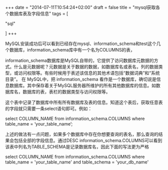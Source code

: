 
+++
date = "2014-07-11T10:54:24+02:00"
draft = false
title = "mysql获取各个数据库表及字段信息"
tags = [

"sql"

]
+++




MySQL安装成功后可以看到已经存在mysql、information_schema和test这个几个数据库，information_schema库中有一个名为COLUMNS的表，    



information_schema数据库是MySQL自带的，它提供了访问数据库元数据的方式。什么是元数据呢？元数据是关于数据的数据，如数据库名或表名，列的数据类型，或访问权限等。有些时候用于表述该信息的其他术语包括“数据词典”和“系统目录”。
在 MySQL中，把 information_schema 看作是一个数据库，确切说是信息数据库。其中保存着关于MySQL服务器所维护的所有其他数据库的信息。如数据库名，数据库的表，表栏的数据类型与访问权限等。




这个表中记录了数据库中所有所有数据库及表的信息。知道这个表后，获取任意表的字段就只需要一条select语句即可。例如：

select COLUMN_NAME from information_schema.COLUMNS where table_name = ‘your_table_name’;

上述的做法有一点问题，如果多个数据库中存在你想要查询的表名，那么查询的结果会包括全部的字段信息。通过DESC information_schema.COLUMNS可以看到该表中列名为TABLE_SCHEMA是记录数据库名，因此下面的写法更为严格

select COLUMN_NAME from information_schema.COLUMNS where table_name = 'your_table_name' and table_schema = 'your_db_name'











